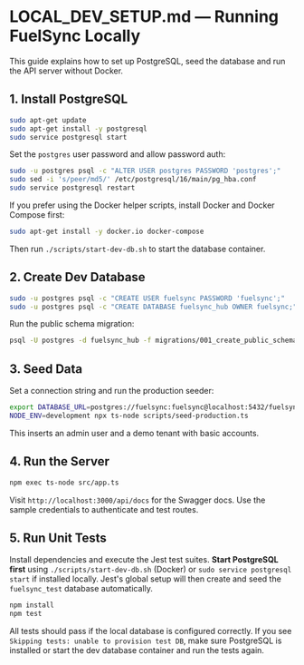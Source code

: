 # LOCAL_DEV_SETUP.md — Running FuelSync Locally

This guide explains how to set up PostgreSQL, seed the database and run the API
server without Docker.

## 1. Install PostgreSQL

```bash
sudo apt-get update
sudo apt-get install -y postgresql
sudo service postgresql start
```

Set the `postgres` user password and allow password auth:

```bash
sudo -u postgres psql -c "ALTER USER postgres PASSWORD 'postgres';"
sudo sed -i 's/peer/md5/' /etc/postgresql/16/main/pg_hba.conf
sudo service postgresql restart
```

If you prefer using the Docker helper scripts, install Docker and Docker Compose first:

```bash
sudo apt-get install -y docker.io docker-compose
```
Then run `./scripts/start-dev-db.sh` to start the database container.

## 2. Create Dev Database

```bash
sudo -u postgres psql -c "CREATE USER fuelsync PASSWORD 'fuelsync';"
sudo -u postgres psql -c "CREATE DATABASE fuelsync_hub OWNER fuelsync;"
```

Run the public schema migration:

```bash
psql -U postgres -d fuelsync_hub -f migrations/001_create_public_schema.sql
```

## 3. Seed Data

Set a connection string and run the production seeder:

```bash
export DATABASE_URL=postgres://fuelsync:fuelsync@localhost:5432/fuelsync_hub
NODE_ENV=development npx ts-node scripts/seed-production.ts
```

This inserts an admin user and a demo tenant with basic accounts.

## 4. Run the Server

```bash
npm exec ts-node src/app.ts
```

Visit `http://localhost:3000/api/docs` for the Swagger docs. Use the sample
credentials to authenticate and test routes.

## 5. Run Unit Tests

Install dependencies and execute the Jest test suites. **Start PostgreSQL first** using `./scripts/start-dev-db.sh` (Docker) or `sudo service postgresql start` if installed locally. Jest's global setup will then create and seed the `fuelsync_test` database automatically.

```bash
npm install
npm test
```

All tests should pass if the local database is configured correctly.
If you see `Skipping tests: unable to provision test DB`, make sure PostgreSQL is
installed or start the dev database container and run the tests again.
